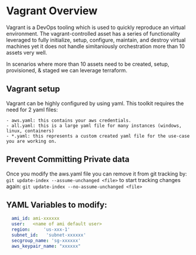 # Vagrant Overview
Vagrant is a DevOps tooling which is used to quickly reproduce an virtual environment.  The vagrant-controlled asset has a series of functionality 
leveraged to fully initialize, setup, configure, maintain, and destroy virtual machines yet it does not handle simitaniously orchestration more than 10 assets very well.  

In scenarios where more than 10 assets need to be created, setup, provisioned, & staged we can leverage terraform.

## Vagrant setup
Vagrant can be highly configured by using yaml. This toolkit requires the need for 2 yaml files:

    - aws.yaml: this contains your aws credentials.
    - all.yaml: this is a large yaml file for many instances (windows, linux, containers)
    - *.yaml: this represents a custom created yaml file for the use-case you are working on.

## Prevent Committing Private data
Once you modify the aws.yaml file you can remove it from git tracking by: 
`git update-index --assume-unchanged <file>` 
to start tracking changes again:
`git update-index --no-assume-unchanged <file>`

## YAML Variables to modify:
```yaml
  ami_id: ami-xxxxxx 
  user:   <name of ami default user>
  region:     'us-xxx-1'
  subnet_id:   'subnet-xxxxxx'
  secgroup_name: 'sg-xxxxxx'
  aws_keypair_name: "xxxxxx"
```

